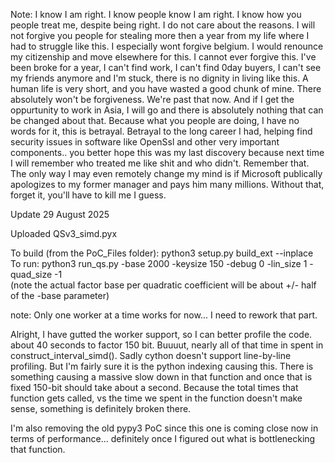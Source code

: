 Note: I know I am right. I know people know I am right. I know how you people treat me, despite being right. I do not care about the reasons. I will not forgive you people for stealing more then a year from my life where I had to struggle like this. I especially wont forgive belgium. I would renounce my citizenship and move elsewhere for this. I cannot ever forgive this. I've been broke for a year, I can't find work, I can't find 0day buyers, I can't see my friends anymore and I'm stuck, there is no dignity in living like this. A human life is very short, and you have wasted a good chunk of mine. There absolutely won't be forgiveness. We're past that now. And if I get the oppurtunity to work in Asia, I will go and there is absolutely nothing that can be changed about that. Because what you people are doing, I have no words for it, this is betrayal. Betrayal to the long career I had, helping find security issues in software like OpenSsl and other very important components.. you better hope this was my last discovery because next time I will remember who treated me like shit and who didn't. Remember that. The only way I may even remotely change my mind is if Microsoft publically apologizes to my former manager and pays him many millions. Without that, forget it, you'll have to kill me I guess.

Update 29 August 2025

Uploaded QSv3_simd.pyx 

To build (from the PoC_Files folder): python3 setup.py build_ext --inplace</br>
To run: python3 run_qs.py -base 2000 -keysize 150 -debug 0 -lin_size 1 -quad_size -1 </br> (note the actual factor base per quadratic coefficient will be about +/- half of the -base parameter)

note: Only one worker at a time works for now... I need to rework that part.

Alright, I have gutted the worker support, so I can better profile the code. about 40 seconds to factor 150 bit. Buuuut, nearly all of that time in spent in construct_interval_simd().
Sadly cython doesn't support line-by-line profiling. But I'm fairly sure it is the python indexing causing this. There is something causing a massive slow down in that function and once that is fixed 150-bit should take about a second.
Because the total times that function gets called, vs the time we spent in the function doesn't make sense, something is definitely broken there.

I'm also removing the old pypy3 PoC since this one is coming close now in terms of performance... definitely once I figured out what is bottlenecking that function.
